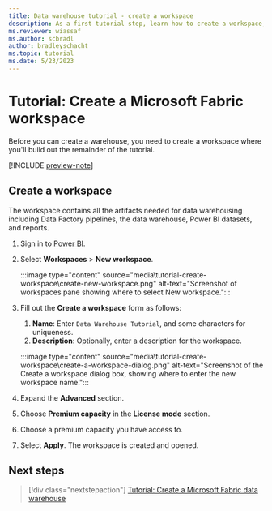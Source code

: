 ```yaml
---
title: Data warehouse tutorial - create a workspace
description: As a first tutorial step, learn how to create a workspace, which you'll work in for the rest of the tutorial.
ms.reviewer: wiassaf
ms.author: scbradl
author: bradleyschacht
ms.topic: tutorial
ms.date: 5/23/2023
---
```


# Tutorial: Create a Microsoft Fabric workspace

Before you can create a warehouse, you need to create a workspace where you'll build out the remainder of the tutorial.

[!INCLUDE [preview-note](../includes/preview-note.md)]

## Create a workspace

The workspace contains all the artifacts needed for data warehousing including Data Factory pipelines, the data warehouse, Power BI datasets, and reports.

1. Sign in to [Power BI](https://powerbi.com).
1. Select **Workspaces** > **New workspace**.

   :::image type="content" source="media\tutorial-create-workspace\create-new-workspace.png" alt-text="Screenshot of workspaces pane showing where to select New workspace.":::

1. Fill out the **Create a workspace** form as follows:
   1. **Name**: Enter `Data Warehouse Tutorial`, and some characters for uniqueness.
   1. **Description**: Optionally, enter a description for the workspace.

   :::image type="content" source="media\tutorial-create-workspace\create-a-workspace-dialog.png" alt-text="Screenshot of the Create a workspace dialog box, showing where to enter the new workspace name.":::

1. Expand the **Advanced** section.
1. Choose **Premium capacity** in the **License mode** section.
1. Choose a premium capacity you have access to.

1. Select **Apply**. The workspace is created and opened.

## Next steps

> [!div class="nextstepaction"]
> [Tutorial: Create a Microsoft Fabric data warehouse](tutorial-create-warehouse.md)